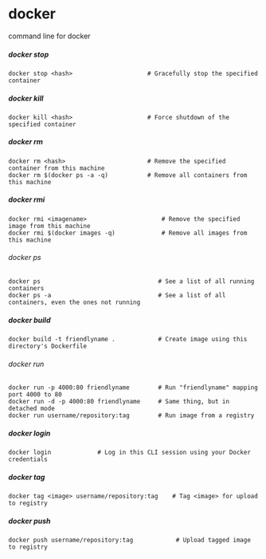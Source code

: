 # docker
command line for docker


##### docker stop
    docker stop <hash>                     # Gracefully stop the specified container


##### docker kill
    docker kill <hash>                     # Force shutdown of the specified container


##### docker rm
    docker rm <hash>                       # Remove the specified container from this machine
    docker rm $(docker ps -a -q)           # Remove all containers from this machine


##### docker rmi
    docker rmi <imagename>                     # Remove the specified image from this machine
    docker rmi $(docker images -q)             # Remove all images from this machine


###### docker ps
    docker ps                                 # See a list of all running containers
    docker ps -a                              # See a list of all containers, even the ones not running
  
  
##### docker build
    docker build -t friendlyname .            # Create image using this directory's Dockerfile


###### docker run
    docker run -p 4000:80 friendlyname        # Run "friendlyname" mapping port 4000 to 80
    docker run -d -p 4000:80 friendlyname     # Same thing, but in detached mode
    docker run username/repository:tag        # Run image from a registry
  
  
##### docker login
    docker login             # Log in this CLI session using your Docker credentials
  

##### docker tag
    docker tag <image> username/repository:tag    # Tag <image> for upload to registry


##### docker push
    docker push username/repository:tag            # Upload tagged image to registry
